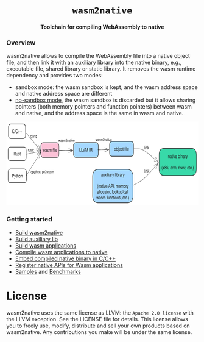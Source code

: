 <div align="center">
  <h1><code>wasm2native</code></h1>
  <p>
    <strong>Toolchain for compiling WebAssembly to native</strong>
  </p>
</div>

### Overview
wasm2native allows to compile the WebAssembly file into a native object file, and then link it with an auxiliary library into the native binary, e.g., executable file, shared library or static library. It removes the wasm runtime dependency and provides two modes:
- sandbox mode: the wasm sandbox is kept, and the wasm address space and native address space are different
- [no-sandbox mode](https://github.com/AndroidWasm/wabt/tree/main/wasm2c#no-sandbox-mode-experimental), the wasm sandbox is discarded but it allows sharing pointers (both memory pointers and function pointers) between wasm and native, and the address space is the same in wasm and native.

<img src="./doc/images/compilation_pipeline.svg" width="1100" height="220" />

### Getting started
- [Build wasm2native](./wasm2native-compiler/README.md)
- [Build auxiliary lib](./wasm2native-vmlib/README.md)
- [Build wasm applications](./doc/build_wasm_app.md)
- [Compile wasm applications to native](./doc/compile_wasm_app_to_native.md)
- [Embed compiled native binary in C/C++](./doc/embed_compiled_native.md)
- [Register native APIs for Wasm applications](./doc/register_native_api.md)
- [Samples](./samples) and [Benchmarks](./tests/benchmarks)

License
=======
wasm2native uses the same license as LLVM: the `Apache 2.0 license` with the LLVM exception. See the LICENSE file for details.
This license allows you to freely use, modify, distribute and sell your own products based on wasm2native.
Any contributions you make will be under the same license.
